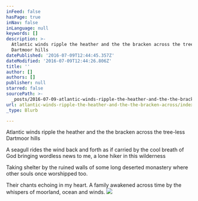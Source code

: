 ```yaml
---
inFeed: false
hasPage: true
inNav: false
inLanguage: null
keywords: []
description: >-
  Atlantic winds ripple the heather and the the bracken across the tree-less
  Dartmoor hills
datePublished: '2016-07-09T12:44:45.357Z'
dateModified: '2016-07-09T12:44:26.806Z'
title: ''
author: []
authors: []
publisher: null
starred: false
sourcePath: >-
  _posts/2016-07-09-atlantic-winds-ripple-the-heather-and-the-the-bracken-across.md
url: atlantic-winds-ripple-the-heather-and-the-the-bracken-across/index.html
_type: Blurb

---
```

Atlantic winds ripple the heather and the the bracken across the tree-less Dartmoor hills

A seagull rides the wind back and forth as if carried by the cool breath of God bringing wordless news to me, a lone hiker in this wilderness

Taking shelter by the ruined walls of some long deserted monastery where other souls once worshipped too.

Their chants echoing in my heart. A family awakened across time by the whispers of moorland, ocean and winds. ![](https://the-grid-user-content.s3-us-west-2.amazonaws.com/8bd33507-0207-43e8-8bde-51030f42d49c.png)